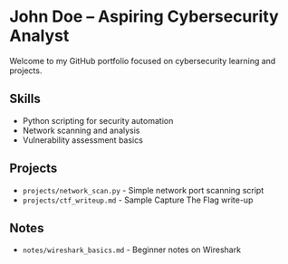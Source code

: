 # John Doe – Aspiring Cybersecurity Analyst

Welcome to my GitHub portfolio focused on cybersecurity learning and projects.

## Skills
- Python scripting for security automation
- Network scanning and analysis
- Vulnerability assessment basics

## Projects
- `projects/network_scan.py` - Simple network port scanning script
- `projects/ctf_writeup.md` - Sample Capture The Flag write-up

## Notes
- `notes/wireshark_basics.md` - Beginner notes on Wireshark


